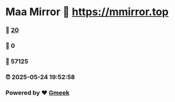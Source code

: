 # Maa Mirror :link: https://mmirror.top 
### :page_facing_up: [20](https://mmirror.top/tag.html) 
### :speech_balloon: 0 
### :hibiscus: 57125 
### :alarm_clock: 2025-05-24 19:52:58 
### Powered by :heart: [Gmeek](https://github.com/Meekdai/Gmeek)
